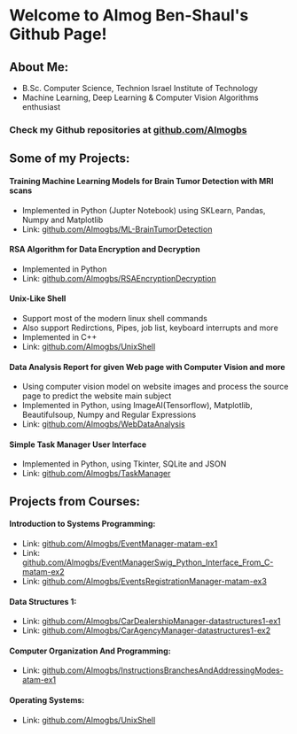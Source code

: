 # Welcome to Almog Ben-Shaul's Github Page!

## About Me:
- B.Sc. Computer Science, Technion Israel Institute of Technology
- Machine Learning, Deep Learning & Computer Vision Algorithms enthusiast

### Check my Github repositories at [github.com/Almogbs](https://github.com/Almogbs)

## Some of my Projects:

####  Training Machine Learning Models for Brain Tumor Detection with MRI scans 
  - Implemented in Python (Jupter Notebook) using SKLearn, Pandas, Numpy and Matplotlib  
  - Link: [github.com/Almogbs/ML-BrainTumorDetection](https://github.com/Almogbs/ML-BrainTumorDetection)
####  RSA Algorithm for Data Encryption and Decryption
  - Implemented in Python
  - Link: [github.com/Almogbs/RSAEncryptionDecryption](https://github.com/Almogbs/RSAEncryptionDecryption)
####  Unix-Like Shell
  - Support most of the modern linux shell commands
  - Also support Redirctions, Pipes, job list, keyboard interrupts and more
  - Implemented in C++
  - Link: [github.com/Almogbs/UnixShell](https://github.com/Almogbs/Unix-Shell)
####  Data Analysis Report for given Web page with Computer Vision and more
  - Using computer vision model on website images and process the source page to predict the website main subject
  - Implemented in Python, using ImageAI(Tensorflow), Matplotlib, Beautifulsoup, Numpy and Regular Expressions
  - Link: [github.com/Almogbs/WebDataAnalysis](http://github.com/Almogbs/WebDataAnalysis)
####  Simple Task Manager User Interface
  - Implemented in Python, using Tkinter, SQLite and JSON
  - Link: [github.com/Almogbs/TaskManager](https://github.com/Almogbs/TaskManager)

## Projects from Courses:
#### Introduction to Systems Programming:
- Link: [github.com/Almogbs/EventManager-matam-ex1](https://github.com/Almogbs/EventManager-matam-ex1)
- Link: [github.com/Almogbs/EventManagerSwig_Python_Interface_From_C-matam-ex2](https://github.com/Almogbs/EventManagerSwig_Python_Interface_From_C-matam-ex2)
- Link: [github.com/Almogbs/EventsRegistrationManager-matam-ex3](https://github.com/Almogbs/EventsRegistrationManager-matam-ex3)

#### Data Structures 1:
- Link: [github.com/Almogbs/CarDealershipManager-datastructures1-ex1](https://github.com/Almogbs/CarDealershipManager-datastructures1-ex1)
- Link: [github.com/Almogbs/CarAgencyManager-datastructures1-ex2](https://github.com/Almogbs/CarAgencyManager-datastructures1-ex2)

#### Computer Organization And Programming:
- Link: [github.com/Almogbs/InstructionsBranchesAndAddressingModes-atam-ex1](https://github.com/Almogbs/InstructionsBranchesAndAddressingModes-atam-ex1)

#### Operating Systems:
- Link: [github.com/Almogbs/UnixShell](https://github.com/Almogbs/UnixShell)
